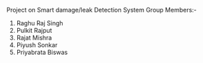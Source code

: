 Project on Smart damage/leak Detection System
Group Members:- 
1. Raghu Raj Singh
2. Pulkit Rajput
3. Rajat Mishra
4. Piyush Sonkar
5. Priyabrata Biswas
